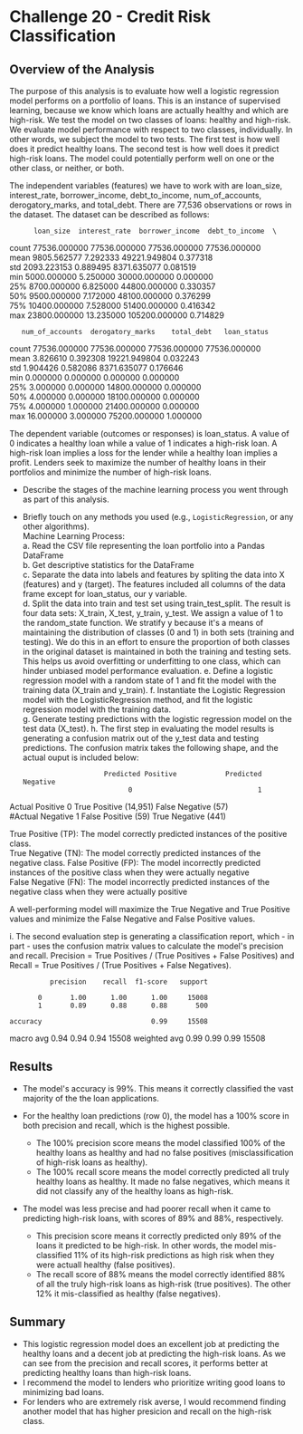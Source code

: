 # Challenge 20 - Credit Risk Classification

## Overview of the Analysis

The purpose of this analysis is to evaluate how well a logistic regression model performs on a portfolio of loans. This is an instance of supervised learning, because we know which loans are actually healthy and which are high-risk. We test the model on two classes of loans: healthy and high-risk. We evaluate model performance with respect to two classes, individually. In other words, we subject the model to two tests. The first test is how well does it predict healthy loans. The second test is how well does it predict high-risk loans. The model could potentially perform well on one or the other class, or neither, or both. 

The independent variables (features) we have to work with are loan_size, interest_rate, borrower_income, debt_to_income, num_of_accounts, derogatory_marks, and total_debt. 
There are 77,536 observations or rows in the dataset. The dataset can be described as follows:  

          loan_size  interest_rate  borrower_income  debt_to_income  \  
count  77536.000000   77536.000000     77536.000000    77536.000000     
mean    9805.562577       7.292333     49221.949804        0.377318    
std     2093.223153       0.889495      8371.635077        0.081519    
min     5000.000000       5.250000     30000.000000        0.000000   
25%     8700.000000       6.825000     44800.000000        0.330357    
50%     9500.000000       7.172000     48100.000000        0.376299   
75%    10400.000000       7.528000     51400.000000        0.416342    
max    23800.000000      13.235000    105200.000000        0.714829     
 
       num_of_accounts  derogatory_marks    total_debt   loan_status    
count     77536.000000      77536.000000  77536.000000  77536.000000   
mean          3.826610          0.392308  19221.949804      0.032243    
std           1.904426          0.582086   8371.635077      0.176646    
min           0.000000          0.000000      0.000000      0.000000    
25%           3.000000          0.000000  14800.000000      0.000000    
50%           4.000000          0.000000  18100.000000      0.000000    
75%           4.000000          1.000000  21400.000000      0.000000   
max          16.000000          3.000000  75200.000000      1.000000    
  
The dependent variable (outcomes or responses) is loan_status. A value of 0 indicates a healthy loan while a value of 1 indicates a high-risk loan. A high-risk loan implies a loss for the lender while a healthy loan implies a profit. Lenders seek to maximize the number of healthy loans in their portfolios and minimize the number of high-risk loans.   

* Describe the stages of the machine learning process you went through as part of this analysis.  
* Briefly touch on any methods you used (e.g., `LogisticRegression`, or any other algorithms).  
Machine Learning Process:  
a. Read the CSV file representing the loan portfolio into a Pandas DataFrame  
b. Get descriptive statistics for the DataFrame  
c. Separate the data into labels and features by spliting the data into X (features) and y (target). The features included all columns of the data frame except for loan_status, our y variable.  
d. Split the data into train and test set using train_test_split. The result is four data sets: X_train, X_test, y_train, y_test. We assign a value of 1 to the random_state function. We stratify y because it's a means of maintaining the distribution of classes (0 and 1) in both sets (training and testing). We do this in an effort to ensure the proportion of both classes in the original dataset is maintained in both the training and testing sets. This helps us avoid overfitting or underfitting to one class, which can hinder unbiased model performance evaluation.
e. Define a logistic regression model with a random state of 1 and fit the model with the training data (X_train and y_train). 
f. Instantiate the Logistic Regression model with the LogisticRegression method, and fit the logistic regression model with the training data.  
g. Generate testing predictions with the logistic regression model on the test data (X_test). 
h. The first step in evaluating the model results is generating a confusion matrix out of the y_test data and testing predictions. The confusion matrix takes the following shape, and the actual ouput is included below:  

                          Predicted Positive            Predicted Negative  
                                0                               1  
Actual Positive   0       True Positive (14,951)      False Negative (57)  
#Actual Negative  1       False Positive (59)         True Negative (441) 

True Positive (TP): The model correctly predicted instances of the positive class.  
True Negative (TN): The model correctly predicted instances of the negative class. 
False Positive (FP): The model incorrectly predicted instances of the positive class when they were actually negative  
False Negative (FN): The model incorrectly predicted instances of the negative class when they were actually positive   

A well-performing model will maximize the True Negative and True Positive values and minimize the False Negative and False Positive values.  

i. The second evaluation step is generating a classification report, which - in part - uses the confusion matrix values to calculate the model's precision and recall. Precision = True Positives / (True Positives + False Positives) and Recall = True Positives / (True Positives + False Negatives). 

              precision    recall  f1-score   support  

           0       1.00      1.00      1.00     15008  
           1       0.89      0.88      0.88       500  
 
    accuracy                           0.99     15508 
   macro avg       0.94      0.94      0.94     15508 
weighted avg       0.99      0.99      0.99     15508  

## Results
* The model's accuracy is 99%. This means it correctly classified the vast majority of the the loan applications.  

* For the healthy loan predictions (row 0), the model has a 100% score in both precision and recall, which is the highest possible.   
    * The 100% precision score means the model classified 100% of the healthy loans as healthy and had no false positives (misclassification of high-risk loans as healthy).   
    * The 100% recall score means the model correctly predicted all truly healthy loans as healthy. It made no false negatives, which means it did not classify any of the healthy loans as high-risk.   
  
* The model was less precise and had poorer recall when it came to predicting high-risk loans, with scores of 89% and 88%, respectively.   
    * This precision score means it correctly predicted only 89% of the loans it predicted to be high-risk. In other words, the model mis-classified 11% of its high-risk predictions as high risk when they were actuall healthy (false positives).   
    * The recall score of 88% means the model correctly identified 88% of all the truly high-risk loans as high-risk (true positives). The other 12% it mis-classified as healthy (false negatives).  

## Summary  
* This logistic regression model does an excellent job at predicting the healthy loans and a decent job at predicting the high-risk loans. As we can see from the precision and recall scores, it performs better at predicting healthy loans than high-risk loans.   
* I recommend the model to lenders who prioritize writing good loans to minimizing bad loans.   
* For lenders who are extremely risk averse, I would recommend finding another model that has higher presicion and recall on the high-risk class.    
